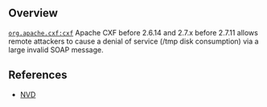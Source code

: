 ## Overview
[`org.apache.cxf:cxf`](http://search.maven.org/#search%7Cga%7C1%7Ca%3A%22cxf%22)
Apache CXF before 2.6.14 and 2.7.x before 2.7.11 allows remote attackers to cause a denial of service (/tmp disk consumption) via a large invalid SOAP message.

## References
- [NVD](https://web.nvd.nist.gov/view/vuln/detail?vulnId=CVE-2014-0110)
